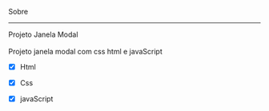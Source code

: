 Sobre
___
Projeto Janela Modal<br>
<br>
 Projeto janela modal com css html e javaScript

* [x] Html
* [x] Css
* [x] javaScript 


